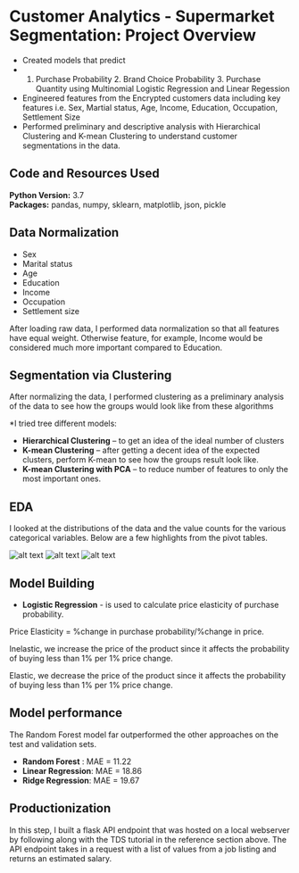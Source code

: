 # Customer Analytics - Supermarket Segmentation: Project Overview 
* Created models that predict
* 1. Purchase Probability 2. Brand Choice Probability 3. Purchase Quantity using Multinomial Logistic Regression and Linear Regession
* Engineered features from the Encrypted customers data including key features i.e. Sex, Martial status, Age, Income, Education, Occupation, Settlement Size 
* Performed preliminary and descriptive analysis with Hierarchical Clustering and K-mean Clustering to understand customer segmentations in the data.

## Code and Resources Used 
**Python Version:** 3.7  
**Packages:** pandas, numpy, sklearn, matplotlib, json, pickle

## Data Normalization

*	Sex
*	Marital status
*	Age
*	Education
*	Income
*	Occupation
*	Settlement size

After loading raw data, I performed data normalization so that all features have equal weight. Otherwise feature, for example, Income would be considered much more important compared to Education.

## Segmentation via Clustering
After normalizing the data, I performed clustering as a preliminary analysis of the data to see how the groups would look like from these algorithms

*I tried tree different models:
*	**Hierarchical Clustering** – to get an idea of the ideal number of clusters
*	**K-mean Clustering** – after getting a decent idea of the expected clusters, perform K-mean to see how the groups result look like.
*	**K-mean Clustering with PCA** – to reduce number of features to only the most important ones.


## EDA
I looked at the distributions of the data and the value counts for the various categorical variables. Below are a few highlights from the pivot tables. 

![alt text](https://github.com/PlayingNumbers/ds_salary_proj/blob/master/salary_by_job_title.PNG "Salary by Position")
![alt text](https://github.com/PlayingNumbers/ds_salary_proj/blob/master/positions_by_state.png "Job Opportunities by State")
![alt text](https://github.com/PlayingNumbers/ds_salary_proj/blob/master/correlation_visual.png "Correlations")

## Model Building 

*	**Logistic Regression** - is used to calculate price elasticity of purchase probability.

Price Elasticity = %change in purchase probability/%change in price.

Inelastic, we increase the price of the product since it affects the probability of buying less than 1% per 1% price change.

Elastic, we decrease the price of the product since it affects the probability of buying less than 1% per 1% price change.

## Model performance
The Random Forest model far outperformed the other approaches on the test and validation sets. 
*	**Random Forest** : MAE = 11.22
*	**Linear Regression**: MAE = 18.86
*	**Ridge Regression**: MAE = 19.67

## Productionization 
In this step, I built a flask API endpoint that was hosted on a local webserver by following along with the TDS tutorial in the reference section above. The API endpoint takes in a request with a list of values from a job listing and returns an estimated salary. 


